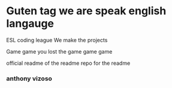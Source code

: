 # Guten tag we are speak english langauge

ESL coding league
We make the projects

Game game you lost the game game game


official readme of the readme repo for the readme



















### anthony vizoso
